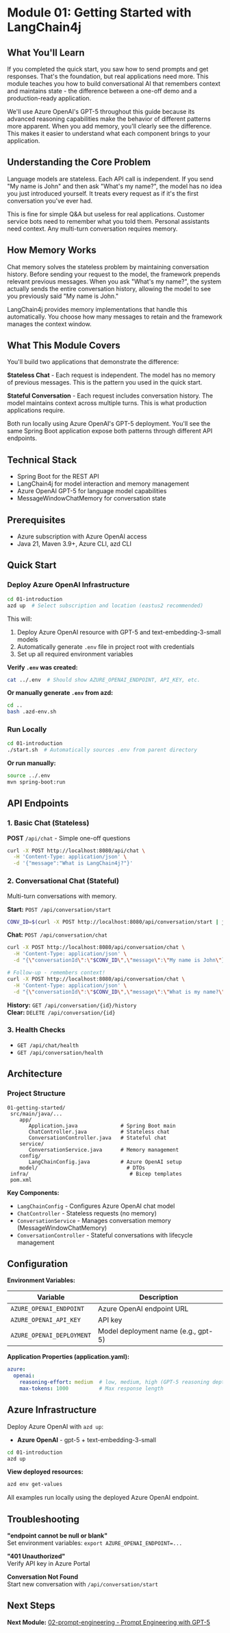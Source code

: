 # Module 01: Getting Started with LangChain4j

## What You'll Learn

If you completed the quick start, you saw how to send prompts and get responses. That's the foundation, but real applications need more. This module teaches you how to build conversational AI that remembers context and maintains state - the difference between a one-off demo and a production-ready application.

We'll use Azure OpenAI's GPT-5 throughout this guide because its advanced reasoning capabilities make the behavior of different patterns more apparent. When you add memory, you'll clearly see the difference. This makes it easier to understand what each component brings to your application.

## Understanding the Core Problem

Language models are stateless. Each API call is independent. If you send "My name is John" and then ask "What's my name?", the model has no idea you just introduced yourself. It treats every request as if it's the first conversation you've ever had.

This is fine for simple Q&A but useless for real applications. Customer service bots need to remember what you told them. Personal assistants need context. Any multi-turn conversation requires memory.

## How Memory Works

Chat memory solves the stateless problem by maintaining conversation history. Before sending your request to the model, the framework prepends relevant previous messages. When you ask "What's my name?", the system actually sends the entire conversation history, allowing the model to see you previously said "My name is John."

LangChain4j provides memory implementations that handle this automatically. You choose how many messages to retain and the framework manages the context window.

## What This Module Covers

You'll build two applications that demonstrate the difference:

**Stateless Chat** - Each request is independent. The model has no memory of previous messages. This is the pattern you used in the quick start.

**Stateful Conversation** - Each request includes conversation history. The model maintains context across multiple turns. This is what production applications require.

Both run locally using Azure OpenAI's GPT-5 deployment. You'll see the same Spring Boot application expose both patterns through different API endpoints.

## Technical Stack

- Spring Boot for the REST API
- LangChain4j for model interaction and memory management
- Azure OpenAI GPT-5 for language model capabilities
- MessageWindowChatMemory for conversation state

## Prerequisites

- Azure subscription with Azure OpenAI access
- Java 21, Maven 3.9+, Azure CLI, azd CLI

## Quick Start

### Deploy Azure OpenAI Infrastructure

```bash
cd 01-introduction
azd up  # Select subscription and location (eastus2 recommended)
```

This will:
1. Deploy Azure OpenAI resource with GPT-5 and text-embedding-3-small models
2. Automatically generate `.env` file in project root with credentials
3. Set up all required environment variables

**Verify `.env` was created:**
```bash
cat ../.env  # Should show AZURE_OPENAI_ENDPOINT, API_KEY, etc.
```

**Or manually generate `.env` from azd:**
```bash
cd ..
bash .azd-env.sh
```

### Run Locally

```bash
cd 01-introduction
./start.sh  # Automatically sources .env from parent directory
```

**Or run manually:**
```bash
source ../.env
mvn spring-boot:run
```

## API Endpoints

### 1. Basic Chat (Stateless)

**POST** `/api/chat` - Simple one-off questions

```bash
curl -X POST http://localhost:8080/api/chat \
  -H 'Content-Type: application/json' \
  -d '{"message":"What is LangChain4j?"}'
```

### 2. Conversational Chat (Stateful)

Multi-turn conversations with memory.

**Start:** `POST /api/conversation/start`
```bash
CONV_ID=$(curl -X POST http://localhost:8080/api/conversation/start | jq -r '.conversationId')
```

**Chat:** `POST /api/conversation/chat`
```bash
curl -X POST http://localhost:8080/api/conversation/chat \
  -H 'Content-Type: application/json' \
  -d "{\"conversationId\":\"$CONV_ID\",\"message\":\"My name is John\"}"

# Follow-up - remembers context!
curl -X POST http://localhost:8080/api/conversation/chat \
  -H 'Content-Type: application/json' \
  -d "{\"conversationId\":\"$CONV_ID\",\"message\":\"What is my name?\"}"
```

**History:** `GET /api/conversation/{id}/history`  
**Clear:** `DELETE /api/conversation/{id}`

### 3. Health Checks

- `GET /api/chat/health`
- `GET /api/conversation/health`

## Architecture

### Project Structure

```
01-getting-started/
 src/main/java/...
    app/
       Application.java              # Spring Boot main
       ChatController.java           # Stateless chat
       ConversationController.java   # Stateful chat
    service/
       ConversationService.java      # Memory management
    config/
       LangChainConfig.java          # Azure OpenAI setup
    model/                             # DTOs
 infra/                                 # Bicep templates
 pom.xml
```

**Key Components:**
- `LangChainConfig` - Configures Azure OpenAI chat model
- `ChatController` - Stateless requests (no memory)
- `ConversationService` - Manages conversation memory (MessageWindowChatMemory)
- `ConversationController` - Stateful conversations with lifecycle management

## Configuration

**Environment Variables:**

| Variable | Description |
|----------|-------------|
| `AZURE_OPENAI_ENDPOINT` | Azure OpenAI endpoint URL |
| `AZURE_OPENAI_API_KEY` | API key |
| `AZURE_OPENAI_DEPLOYMENT` | Model deployment name (e.g., gpt-5) |

**Application Properties (application.yaml):**
```yaml
azure:
  openai:
    reasoning-effort: medium  # low, medium, high (GPT-5 reasoning depth)
    max-tokens: 1000          # Max response length
```

## Azure Infrastructure

Deploy Azure OpenAI with `azd up`:
- **Azure OpenAI** - gpt-5 + text-embedding-3-small

```bash
cd 01-introduction
azd up
```

**View deployed resources:**
```bash
azd env get-values
```

All examples run locally using the deployed Azure OpenAI endpoint.

## Troubleshooting

**"endpoint cannot be null or blank"**  
Set environment variables: `export AZURE_OPENAI_ENDPOINT=...`

**"401 Unauthorized"**  
Verify API key in Azure Portal

**Conversation Not Found**  
Start new conversation with `/api/conversation/start`

## Next Steps

**Next Module:** [02-prompt-engineering - Prompt Engineering with GPT-5](../02-prompt-engineering/README.md)
